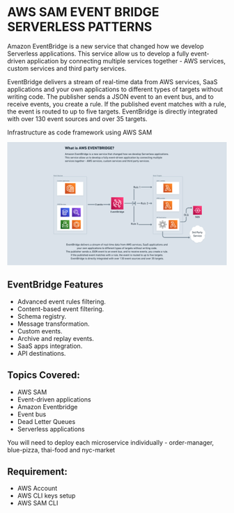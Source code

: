 # AWS SAM EVENT BRIDGE SERVERLESS PATTERNS

Amazon EventBridge is a new service that changed how we develop Serverless applications. 
This service allow us to develop a fully event-driven application by connecting multiple 
services together - AWS services, custom services and third party services.

EventBridge delivers a stream of real-time data from AWS services, SaaS applications and 
your own applications to different types of targets without writing code. 
The publisher sends a JSON event to an event bus, and to receive events, you create a rule. 
If the published event matches with a rule, the event is routed to up to five targets. 
EventBridge is directly integrated with over 130 event sources and over 35 targets.

Infrastructure as code framework using AWS SAM

![AWS EventBridge Architecture](./eventbridge_diagram.png)
## EventBridge Features
- Advanced event rules filtering.
- Content-based event filtering.
- Schema registry.
- Message transformation.
- Custom events.
- Archive and replay events.
- SaaS apps integration.
- API destinations.

## Topics Covered:
- AWS SAM
- Event-driven applications
- Amazon Eventbridge
- Event bus
- Dead Letter Queues
- Serverless applications

You will need to deploy each microservice individually - order-manager, blue-pizza, thai-food and nyc-market
## Requirement:
- AWS Account
- AWS CLI keys setup
- AWS SAM CLI